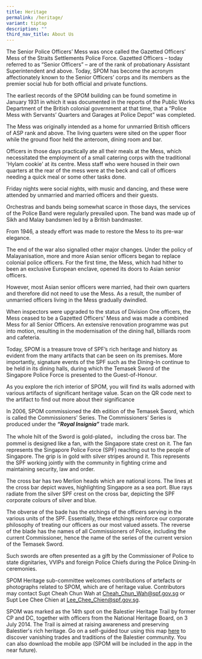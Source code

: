 ```yaml
---
title: Heritage
permalink: /heritage/
variant: tiptap
description: ""
third_nav_title: About Us
---
```

<p>The Senior Police Officers’ Mess was once called the Gazetted Officers’
Mess of the Straits Settlements Police Force. Gazetted Officers – today
referred to as “Senior Officers” – are of the rank of probationary Assistant
Superintendent and above. Today, SPOM has become the acronym affectionately
known to the Senior Officers’ corps and its members as the premier social
hub for both official and private functions.</p>
<p>The earliest records of the SPOM building can be found sometime in January
1931 in which it was documented in the reports of the Public Works Department
of the British colonial government at that time, that a “Police Mess with
Servants’ Quarters and Garages at Police Depot” was completed.</p>
<p>The Mess was originally intended as a home for unmarried British officers
of ASP rank and above. The living quarters were sited on the upper floor
while the ground floor held the anteroom, dining room and bar.</p>
<p>Officers in those days practically ate all their meals at the Mess, which
necessitated the employment of a small catering corps with the traditional
'Hylam cookie' at its centre. Mess staff who were housed in their own quarters
at the rear of the mess were at the beck and call of officers needing a
quick meal or some other tasks done.</p>
<p>Friday nights were social nights, with music and dancing, and these were
attended by unmarried and married officers and their guests.</p>
<p>Orchestras and bands being somewhat scarce in those days, the services
of the Police Band were regularly prevailed upon. The band was made up
of Sikh and Malay bandsmen led by a British bandmaster.</p>
<p>From 1946, a steady effort was made to restore the Mess to its pre-war
elegance.</p>
<p>The end of the war also signalled other major changes. Under the policy
of Malayanisation, more and more Asian senior officers began to replace
colonial police officers. For the first time, the Mess, which had hither
to been an exclusive European enclave, opened its doors to Asian senior
officers.</p>
<p>However, most Asian senior officers were married, had their own quarters
and therefore did not need to use the Mess. As a result, the number of
unmarried officers living in the Mess gradually dwindled.</p>
<p>When inspectors were upgraded to the status of Division One officers,
the Mess ceased to be a Gazetted Officers' Mess and was made a combined
Mess for all Senior Officers. An extensive renovation programme was put
into motion, resulting in the modernisation of the dining hall, billiards
room and cafeteria.</p>
<p>Today, SPOM is a treasure trove of SPF’s rich heritage and history as
evident from the many artifacts that can be seen on its premises. More
importantly, signature events of the SPF such as the Dining-In continue
to be held in its dining halls, during which the Temasek Sword of the Singapore
Police Force is presented to the Guest-of-Honour.</p>
<p>As you explore the rich interior of SPOM, you will find its walls adorned
with various artifacts of significant heritage value. Scan on the QR code
next to the artifact to find out more about their significance</p>
<p>In 2006, SPOM commissioned the 4th edition of the Temasek Sword, which
is called the Commissioners’ Series. The Commissioners’ Series is produced
under the&nbsp;<strong><em>“Royal Insignia”</em></strong>&nbsp;trade mark.</p>
<p>The whole hilt of the Sword is gold-plated， including the cross bar. The
pommel is designed like a fan, with the Singapore state crest on it. The
fan represents the Singapore Police Force (SPF) reaching out to the people
of Singapore. The grip is in gold with silver stripes around it. This represents
the SPF working jointly with the community in fighting crime and maintaining
security, law and order.</p>
<p>The cross bar has two Merlion heads which are national icons. The lines
at the cross bar depict waves, highlighting Singapore as a sea port. Blue
rays radiate from the silver SPF crest on the cross bar, depicting the
SPF corporate colours of silver and blue.</p>
<p>The obverse of the bade has the etchings of the officers serving in the
various units of the SPF. Essentially, these etchings reinforce our corporate
philosophy of treating our officers as our most valued assets. The reverse
of the blade has the names of all Commissioners of Police, including the
current Commissioner, hence the name of the series of the current version
of the Temasek Sword.</p>
<p>Such swords are often presented as a gift by the Commissioner of Police
to state dignitaries, VVIPs and foreign Police Chiefs during the Police
Dining-In ceremonies.</p>
<p>SPOM Heritage sub-committee welcomes contributions of artefacts or photographs
related to SPOM, which are of heritage value. Contributors may contact
Supt Cheah Chun Wah at <a href="mailto:Cheah_Chun_Wah@spf.gov.sg" rel="noopener noreferrer nofollow" target="_blank">Cheah_Chun_Wah@spf.gov.sg</a> or
Supt Lee Chee Chien at <a href="mailto:Lee_Chee_Chien@spf.gov.sg" rel="noopener noreferrer nofollow" target="_blank">Lee_Chee_Chien@spf.gov.sg</a>.</p>
<p>SPOM was marked as the 14th spot on the Balestier Heritage Trail by former
CP and DC, together with officers from the National Heritage Board, on
3 July 2014. The Trail is aimed at raising awareness and preserving Balestier's
rich heritage. Go on a self-guided tour using this map&nbsp;<a href="https://www.nhb.gov.sg/~/media/nhb/files/places/trails/balestier/balestier.pdf" rel="noopener noreferrer nofollow" target="_blank">here</a>&nbsp;to
discover vanishing trades and traditions of the Balestier community. You
can also download the mobile app (SPOM will be included in the app in the
near future).</p>